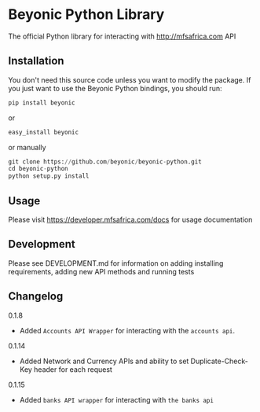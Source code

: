 # Beyonic Python Library

The official Python library for interacting with http://mfsafrica.com API

## Installation

You don't need this source code unless you want to modify the package. If you just want to use the Beyonic Python bindings, you should run:

```python
pip install beyonic
```

or

```python
easy_install beyonic
```

or manually

```python
git clone https://github.com/beyonic/beyonic-python.git
cd beyonic-python
python setup.py install
```

## Usage

Please visit https://developer.mfsafrica.com/docs for usage documentation

## Development

Please see DEVELOPMENT.md for information on adding installing requirements, adding new API methods and running tests

## Changelog

0.1.8
- Added `Accounts API Wrapper` for interacting with the `accounts api`.

0.1.14
- Added Network and Currency APIs and ability to set Duplicate-Check-Key header for each request

0.1.15
- Added `banks API wrapper` for interacting with `the banks api`

